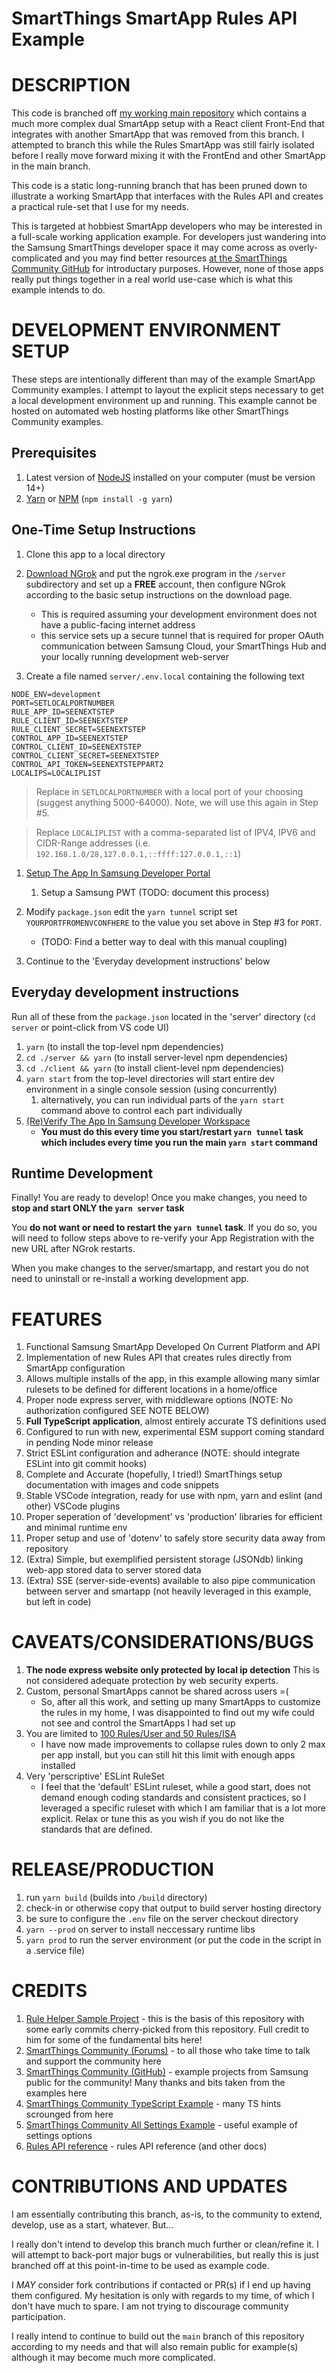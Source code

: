 # SmartThings SmartApp Rules API Example

# DESCRIPTION

This code is branched off [my working main repository](/lanfear/smartthings-smartapp) which contains a much more complex dual SmartApp setup with a React client Front-End that integrates with another SmartApp that was removed from this branch.  I attempted to branch this while the Rules SmartApp was still fairly isolated before I really move forward mixing it with the FrontEnd and other SmartApp in the main branch.

This code is a static long-running branch that has been pruned down to illustrate a working SmartApp that interfaces with the Rules API and creates a practical rule-set that I use for my needs.

This is targeted at hobbiest SmartApp developers who may be interested in a full-scale working application example.  For developers just wandering into the Samsung SmartThings developer space it may come across as overly-complicated and you may find better resources [at the SmartThings Community GitHub](https://github.com/SmartThingsCommunity) for introductary purposes.  However, none of those apps really put things together in a real world use-case which is what this example intends to do.

# DEVELOPMENT ENVIRONMENT SETUP

These steps are intentionally different than may of the example SmartApp Community examples.  I attempt to layout the explicit steps necessary to get a local development environment up and running.  This example cannot be hosted on automated web hosting platforms like other SmartThings Community examples.

## Prerequisites
1. Latest version of [NodeJS](https://nodejs.org) installed on your computer (must be version 14+)
2. [Yarn](https://yarnpkg.com) or [NPM](https://www.npmjs.com/) (`npm install -g yarn`)

## One-Time Setup Instructions

1) Clone this app to a local directory

2) [Download NGrok](https://ngrok.com/download) and put the ngrok.exe program in the `/server` subdirectory and set up a **FREE** account, then configure NGrok according to the basic setup instructions on the download page.
   - This is required assuming your development environment does not have a public-facing internet address
   - this service sets up a secure tunnel that is required for proper OAuth communication between Samsung Cloud, your SmartThings Hub and your locally running development web-server

3) Create a file named `server/.env.local` containing the following text
```
NODE_ENV=development
PORT=SETLOCALPORTNUMBER
RULE_APP_ID=SEENEXTSTEP
RULE_CLIENT_ID=SEENEXTSTEP
RULE_CLIENT_SECRET=SEENEXTSTEP
CONTROL_APP_ID=SEENEXTSTEP
CONTROL_CLIENT_ID=SEENEXTSTEP
CONTROL_CLIENT_SECRET=SEENEXTSTEP
CONTROL_API_TOKEN=SEENEXTSTEPPART2
LOCALIPS=LOCALIPLIST
```
> Replace in `SETLOCALPORTNUMBER` with a local port of your choosing (suggest anything 5000-64000).  Note, we will use this again in Step #5.

> Replace `LOCALIPLIST` with a comma-separated list of IPV4, IPV6 and CIDR-Range addresses (i.e. `192.168.1.0/28,127.0.0.1,::ffff:127.0.0.1,::1`)

1) [Setup The App In Samsung Developer Portal](doc/APPSETUP.md)
   1) Setup a Samsung PWT (TODO: document this process)

2) Modify `package.json` edit the `yarn tunnel` script set `YOURPORTFROMENVCONFHERE` to the value you set above in Step #3 for `PORT`.  
   - (TODO: Find a better way to deal with this manual coupling)   
3) Continue to the 'Everyday development instructions' below

## Everyday development instructions

Run all of these from the `package.json` located in the 'server' directory (`cd server` or point-click from VS code UI)
   1) `yarn` (to install the top-level npm dependencies)
   2) `cd ./server && yarn` (to install server-level npm dependencies)
   3) `cd ./client && yarn` (to install client-level npm dependencies)
   4) `yarn start` from the top-level directories will start entire dev environment in a single console session (using concurrently)
      1) alternatively, you can run individual parts of the `yarn start` command above to control each part individually 
   5) [(Re)Verify The App In Samsung Developer Workspace](doc/APPVERIFY.md)
      - **You must do this every time you start/restart `yarn tunnel` task which includes every time you run the main `yarn start` command**

## Runtime Development

Finally! You are ready to develop!  Once you make changes, you need to **stop and start ONLY the `yarn server` task**  

You **do not want or need to restart the `yarn tunnel` task**.  If you do so, you will need to follow steps above to re-verify your App Registration with the new URL after NGrok restarts.

When you make changes to the server/smartapp, and restart you do not need to uninstall or re-install a working development app.

# FEATURES
1) Functional Samsung SmartApp Developed On Current Platform and API
2) Implementation of new Rules API that creates rules directly from SmartApp configuration
3) Allows multiple installs of the app, in this example allowing many simlar rulesets to be defined for different locations in a home/office
4) Proper node express server, with middleware options (NOTE: No authorization configured SEE NOTE BELOW)
5) **Full TypeScript application**, almost entirely accurate TS definitions used
6) Configured to run with new, experimental ESM support coming standard in pending Node minor release
7) Strict ESLint configuration and adherance (NOTE: should integrate ESLint into git commit hooks)
8) Complete and Accurate (hopefully, I tried!) SmartThings setup documentation with images and code snippets
9) Stable VSCode integration, ready for use with npm, yarn and eslint (and other) VSCode plugins
10) Proper seperation of 'development' vs 'production' libraries for efficient and minimal runtime env
11) Proper setup and use of 'dotenv' to safely store security data away from repository
12) (Extra) Simple, but exemplified persistent storage (JSONdb) linking web-app stored data to server stored data
13) (Extra) SSE (server-side-events) available to also pipe communication between server and smartapp (not heavily leveraged in this example, but left in code)

# CAVEATS/CONSIDERATIONS/BUGS
1) **The node express website only protected by local ip detection**  This is not considered adequate protection by web security experts.
2) Custom, personal SmartApps cannot be shared across users =(
   - So, after all this work, and setting up many SmartApps to customize the rules in my home, I was disappointed to find out my wife could not see and control the SmartApps I had set up
3) You are limited to [100 Rules/User and 50 Rules/ISA](https://developer-preview.smartthings.com/docs/advanced/rate-limits/#rules)
   - I have now made improvements to collapse rules down to only 2 max per app install, but you can still hit this limit with enough apps installed
4) Very 'perscriptive' ESLint RuleSet
   - I feel that the 'default' ESLint ruleset, while a good start, does not demand enough coding standards and consistent practices, so I leveraged a specific ruleset with which I am familiar that is a lot more explicit.  Relax or tune this as you wish if you do not like the standards that are defined.

# RELEASE/PRODUCTION
1) run `yarn build` (builds into `/build` directory)
2) check-in or otherwise copy that output to build server hosting directory
3) be sure to configure the `.env` file on the server checkout directory
4) `yarn --prod` on server to install neccessary runtime libs
5) `yarn prod` to run the server environment (or put the code in the script in a .service file)

# CREDITS

1) [Rule Helper Sample Project](/jodyalbritton/rule-helper) - this is the basis of this repository with some early commits cherry-picked from this repository.  Full credit to him for some of the fundamental bits here!
2) [SmartThings Community (Forums)](https://community.smartthings.com/) - to all those who take time to talk and support the community here
3) [SmartThings Community (GitHub)](/SmartThingsCommunity) - example projects from Samsung public for the community!  Many thanks and bits taken from the examples here
4) [SmartThings Community TypeScript Example](SmartThingsCommunity/smartapp-example-open-close-nodets) - many TS hints scrounged from here
5) [SmartThings Community All Settings Example](https://github.com/SmartThingsCommunity/smartapp-example-every-setting-nodejs) - useful example of settings options
6) [Rules API reference](https://smartthings.developer.samsung.com/docs/api-ref/st-api.html#operation/createRule) - rules API reference (and other docs)

# CONTRIBUTIONS AND UPDATES

I am essentially contributing this branch, as-is, to the community to extend, develop, use as a start, whatever.  But...

I really don't intend to develop this branch much further or clean/refine it.  I will attempt to back-port major bugs or vulnerabilities, but really this is just branched off at this point-in-time to be used as example code.

I _MAY_ consider fork contributions if contacted or PR(s) if I end up having them configured.  My hesitation is only with regards to my time, of which I don't have much to spare.  I am not trying to discourage community participation.

I really intend to continue to build out the `main` branch of this repository according to my needs and that will also remain public for example(s) although it may become much more complicated.
